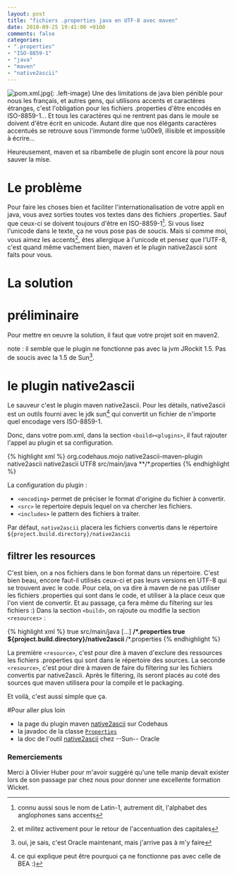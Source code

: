 ```yaml
---
layout: post
title: "fichiers .properties java en UTF-8 avec maven"
date: 2010-09-25 19:41:00 +0100
comments: false
categories: 
- ".properties"
- "ISO-8859-1"
- "java"
- "maven"
- "native2ascii"
---
```

![pom.xml.jpg](https://blog.crafting-labs.fr/images/logo/.pom.xml_s.jpg){: .left-image}
Une des limitations de java bien pénible pour nous les français, et autres gens, qui utilisons accents et caractères étranges, c'est l'obligation pour les fichiers .properties d'être encodés en ISO-8859-1... Et tous les caractères qui ne rentrent pas dans le moule se doivent d'être écrit en unicode. Autant dire que nos élégants caractères accentués se retrouve sous l'immonde forme \\u00e9, illisible et impossible à écrire...

Heureusement, maven et sa ribambelle de plugin sont encore là pour nous sauver la mise.


# Le problème
Pour faire les choses bien et faciliter l'internationalisation de votre appli en java, vous avez sorties toutes vos textes dans des fichiers .properties. Sauf que ceux-ci se doivent toujours d'être en ISO-8859-1[^1]. Si vous lisez l'unicode dans le texte, ça ne vous pose pas de soucis.
Mais si comme moi, vous aimez les accents[^2], êtes allergique à l'unicode et pensez que l'UTF-8, c'est quand même vachement bien, maven et le plugin native2ascii sont faits pour vous.
 
# La solution
# préliminaire
Pour mettre en oeuvre la solution, il faut que votre projet soit en maven2.

note : il semble que le plugin ne fonctionne pas avec la jvm JRockit 1.5. Pas de soucis avec la 1.5 de Sun[^3].

# le plugin native2ascii
Le sauveur c'est le plugin maven native2ascii.
Pour les détails, native2ascii est un outils fourni avec le jdk sun[^4] qui convertit un fichier de n'importe quel encodage vers ISO-8859-1.

Donc, dans votre pom.xml, dans la section `<build><plugins>`, il faut rajouter l'appel au plugin et sa configuration.

{% highlight xml %}
<plugin>
    <groupId>org.codehaus.mojo</groupId>
      <artifactId>native2ascii-maven-plugin</artifactId>
      <executions>
          <execution>
              <id>native2ascii</id>
              <goals>
                  <goal>native2ascii</goal>
              </goals>
              <!-- specific configurations -->
              <configuration>
	          <encoding>UTF8</encoding>
                  <src>src/main/java</src>
                  <includes>**/*.properties</includes>
              </configuration>
          </execution>
      </executions>
</plugin>
{% endhighlight %}

La configuration du plugin :

* `<encoding>` permet de préciser le format d'origine du fichier à convertir.
* `<src>` le repertoire depuis lequel on va chercher les fichiers.
* `<includes>` le pattern des fichiers à traiter.

Par défaut, `native2ascii` placera les fichiers convertis dans le répertoire `${project.build.directory}/native2ascii`

## filtrer les resources
C'est bien, on a nos fichiers dans le bon format dans un répertoire. C'est bien beau, encore faut-il utilisés ceux-ci et pas leurs versions en UTF-8 qui se trouvent avec le code.
Pour cela, on va dire à maven de ne pas utiliser les fichiers .properties qui sont dans le code, et utiliser à la place ceux que l'on vient de convertir. Et au passage, ça fera même du filtering sur les fichiers :)
Dans la section `<build>`, on rajoute ou modifie la section `<resources>` :

{% highlight xml %}
<resources>
    <resource>
        <filtering>true</filtering>
        <directory>src/main/java</directory>
        <includes>
           [...]
        </includes>
        <!-- on exclut les fichiers .properties présents dans les sources -->
        <excludes>
            <exclude>**/*.properties</exclude>
        </excludes>
    </resource>
    <!-- on filtre les .properties convertis par native2ascii -->
    <resource>
        <filtering>true</filtering>
        <directory>${project.build.directory}/native2ascii</directory>
        <includes>
            <include>**/*.properties</include>
        </includes>
    </resource>
</resources>
{% endhighlight %}

La première `<resource>`, c'est pour dire à maven d'exclure des ressources les fichiers .properties qui sont dans le répertoire des sources.
La seconde `<resource>`, c'est pour dire à maven de faire du filtering sur les fichiers convertis par native2ascii. Après le filtering, ils seront placés au coté des sources que maven utilisera pour la compile et le packaging.

Et voilà, c'est aussi simple que ça.

#Pour aller plus loin

* la page du plugin maven [native2ascii](http://mojo.codehaus.org/native2ascii-maven-plugin/) sur Codehaus
* la javadoc de la classe [`Properties`](http://download.oracle.com/javase/6/docs/api/java/util/Properties.html)
* la doc de l'outil [native2ascii](http://download.oracle.com/javase/6/docs/technotes/tools/solaris/native2ascii.html) chez --Sun-- Oracle
### Remerciements
Merci à Olivier Huber pour m'avoir suggéré qu'une telle manip devait exister lors de son passage par chez nous pour donner une excellente formation Wicket.


[^1]: connu aussi sous le nom de Latin-1, autrement dit, l'alphabet des anglophones sans accents
[^2]: et militez activement pour le retour de l'accentuation des capitales
[^3]: oui, je sais, c'est Oracle maintenant, mais j'arrive pas à m'y faire
[^4]: ce qui explique peut être pourquoi ça ne fonctionne pas avec celle de BEA :)
